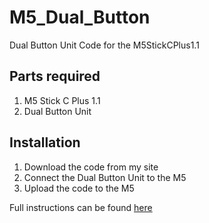 # M5_Dual_Button
Dual Button Unit Code for the M5StickCPlus1.1

## Parts required
1. M5 Stick C Plus 1.1
2. Dual Button Unit

## Installation
1. Download the code from my site
2. Connect the Dual Button Unit to the M5
3. Upload the code to the M5

Full instructions can be found [here](https://docs.google.com/document/d/e/2PACX-1vTLy6N4DFDS5R9ImRj2kT5OI58i7Pflb_CGz72-f-kbrVbKSllulojJXKdWPnX7HP8tHQ3D3thPhw57/pub) 

